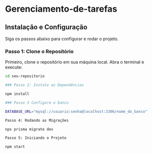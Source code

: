 ﻿# Gerenciamento-de-tarefas

## Instalação e Configuração

Siga os passos abaixo para configurar e rodar o projeto.

### Passo 1: Clone o Repositório

Primeiro, clone o repositório em sua máquina local. Abra o terminal e execute:

```sh git clone https://github.com/seu-usuario/seu-repositorio.git
cd seu-repositorio

### Passo 2: Instale as Dependências

npm install

### Passo 3 Configure o banco 

DATABASE_URL="mysql://usuario:senha@localhost:3306/nome_do_banco"

Passo 4: Rodando as Migrações

npx prisma migrate dev

Passo 5: Iniciando o Projeto

npm start

